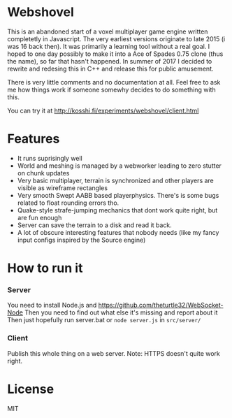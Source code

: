 # Webshovel

This is an abandoned start of a voxel multiplayer game engine written completetly in Javascript. The very earliest versions originate to late 2015 (i was 16 back then). It was primarily a learning tool without a real goal. I hoped to one day possibly to make it into a Ace of Spades 0.75 clone (thus the name), so far that hasn't happened. In summer of 2017 I decided to rewrite and redesing this in C++ and release this for public amusement.

There is very little comments and no documentation at all.
Feel free to ask me how things work if someone somewhy decides to do something with this.

You can try it at http://kosshi.fi/experiments/webshovel/client.html

# Features
- It runs suprisingly well
- World and meshing is managed by a webworker leading to zero stutter on chunk updates
- Very basic multiplayer, terrain is synchronized and other players are visible as wireframe rectangles
- Very smooth Swept AABB based playerphysics. There's is some bugs related to float rounding errors tho.
- Quake-style strafe-jumping mechanics that dont work quite right, but are fun enough
- Server can save the terrain to a disk and read it back.
- A lot of obscure interesting features that nobody needs (like my fancy input configs inspired by the Source engine)

# How to run it
### Server
You need to install Node.js and https://github.com/theturtle32/WebSocket-Node
Then you need to find out what else it's missing and report about it
Then just hopefully run server.bat or ``node server.js`` in ``src/server/``
### Client
Publish this whole thing on a web server. Note: HTTPS doesn't quite work right.

# License
MIT
